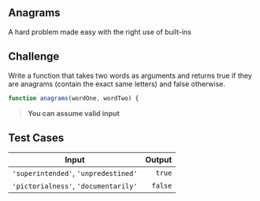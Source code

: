 Anagrams
---

A hard problem made easy with the right use of built-ins

## Challenge

Write a function that takes two words as arguments and returns true if they are anagrams (contain the exact same letters) and false otherwise.

```js
function anagrams(wordOne, wordTwo) {
```

> **You can assume valid input**

## Test Cases

Input | Output 
---|---:
`'superintended'`, `'unpredestined'` | `true` 
`'pictorialness'`, `'documentarily'` | `false` 
